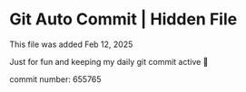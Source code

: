 # Git Auto Commit | Hidden File

This file was added Feb 12, 2025

Just for fun and keeping my daily git commit active 🤪

commit number: 655765
